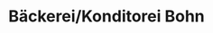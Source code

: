 ---
title: "Bäckerei/Konditorei Bohn"
url: /nordhausen/baeckerei-konditorei-bohn/
shop: Bäckerei
---
